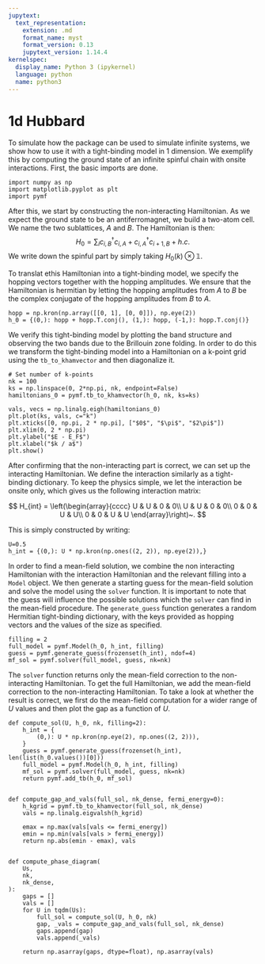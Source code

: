 ```yaml
---
jupytext:
  text_representation:
    extension: .md
    format_name: myst
    format_version: 0.13
    jupytext_version: 1.14.4
kernelspec:
  display_name: Python 3 (ipykernel)
  language: python
  name: python3
---
```


# 1d Hubbard

To simulate how the package can be used to simulate infinite systems, we show how to use it with a tight-binding model in 1 dimension.
We exemplify this by computing the ground state of an infinite spinful chain with onsite interactions.
First, the basic imports are done.

```{code-cell} ipython3
import numpy as np
import matplotlib.pyplot as plt
import pymf
```

After this, we start by constructing the non-interacting Hamiltonian. As we expect the ground state to be an antiferromagnet, we build a two-atom cell. We name the two sublattices, $A$ and $B$. The Hamiltonian is then:
$$
H_0 = \sum_i c_{i, B}^{\dagger}c_{i, A} + c_{i, A}^{\dagger}c_{i+1, B} + h.c.
$$
We write down the spinful part by simply taking $H_0(k) \otimes \mathbb{1}$.

To translat ethis Hamiltonian into a tight-binding model, we specify the hopping vectors together with the hopping amplitudes. We ensure that the Hamiltonian is hermitian by letting the hopping amplitudes from $A$ to $B$ be the complex conjugate of the hopping amplitudes from $B$ to $A$.

```{code-cell} ipython3
hopp = np.kron(np.array([[0, 1], [0, 0]]), np.eye(2))
h_0 = {(0,): hopp + hopp.T.conj(), (1,): hopp, (-1,): hopp.T.conj()}
```

We verify this tight-binding model by plotting the band structure and observing the two bands due to the Brillouin zone folding. In order to do this we transform the tight-binding model into a Hamiltonian on a k-point grid using the `tb_to_khamvector` and then diagonalize it.

```{code-cell} ipython3
# Set number of k-points
nk = 100
ks = np.linspace(0, 2*np.pi, nk, endpoint=False)
hamiltonians_0 = pymf.tb_to_khamvector(h_0, nk, ks=ks)

vals, vecs = np.linalg.eigh(hamiltonians_0)
plt.plot(ks, vals, c="k")
plt.xticks([0, np.pi, 2 * np.pi], ["$0$", "$\pi$", "$2\pi$"])
plt.xlim(0, 2 * np.pi)
plt.ylabel("$E - E_F$")
plt.xlabel("$k / a$")
plt.show()

```

After confirming that the non-interacting part is correct, we can set up the interacting Hamiltonian. We define the interaction similarly as a tight-binding dictionary. To keep the physics simple, we let the interaction be onsite only, which gives us the following interaction matrix:

$$
H_{int} =
\left(\begin{array}{cccc}
    U & U & 0 & 0\\
    U & U & 0 & 0\\
    0 & 0 & U & U\\
    0 & 0 & U & U
\end{array}\right)~.
$$

This is simply constructed by writing:

```{code-cell} ipython3
U=0.5
h_int = {(0,): U * np.kron(np.ones((2, 2)), np.eye(2)),}
```

In order to find a mean-field solution, we combine the non interacting Hamiltonian with the interaction Hamiltonian and the relevant filling into a `Model` object. We then generate a starting guess for the mean-field solution and solve the model using the `solver` function. It is important to note that the guess will influence the possible solutions which the `solver` can find in the mean-field procedure. The `generate_guess` function generates a random Hermitian tight-binding dictionary, with the keys provided as hopping vectors and the values of the size as specified.

```{code-cell} ipython3
filling = 2
full_model = pymf.Model(h_0, h_int, filling)
guess = pymf.generate_guess(frozenset(h_int), ndof=4)
mf_sol = pymf.solver(full_model, guess, nk=nk)
```

The `solver` function returns only the mean-field correction to the non-interacting Hamiltonian. To get the full Hamiltonian, we add the mean-field correction to the non-interacting Hamiltonian. To take a look at whether the result is correct, we first do the mean-field computation for a wider range of $U$ values and then plot the gap as a function of $U$.

```{code-cell} ipython3
def compute_sol(U, h_0, nk, filling=2):
    h_int = {
        (0,): U * np.kron(np.eye(2), np.ones((2, 2))),
    }
    guess = pymf.generate_guess(frozenset(h_int), len(list(h_0.values())[0]))
    full_model = pymf.Model(h_0, h_int, filling)
    mf_sol = pymf.solver(full_model, guess, nk=nk)
    return pymf.add_tb(h_0, mf_sol)


def compute_gap_and_vals(full_sol, nk_dense, fermi_energy=0):
    h_kgrid = pymf.tb_to_khamvector(full_sol, nk_dense)
    vals = np.linalg.eigvalsh(h_kgrid)

    emax = np.max(vals[vals <= fermi_energy])
    emin = np.min(vals[vals > fermi_energy])
    return np.abs(emin - emax), vals


def compute_phase_diagram(
    Us,
    nk,
    nk_dense,
):
    gaps = []
    vals = []
    for U in tqdm(Us):
        full_sol = compute_sol(U, h_0, nk)
        gap, _vals = compute_gap_and_vals(full_sol, nk_dense)
        gaps.append(gap)
        vals.append(_vals)

    return np.asarray(gaps, dtype=float), np.asarray(vals)
```

